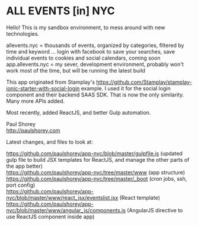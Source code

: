 # ALL EVENTS [in] NYC

Hello! This is my sandbox environment, to mess around with new technologies.

allevents.nyc = thousands of events, organized by categories, filtered by time and keyword ... login with facebook to save your searches, save individual events to cookies and social calendars, coming soon  
app.allevents.nyc = my sever, development environment, probably won't work most of the time, but will be running the latest build

This app originated from Stamplay's https://github.com/Stamplay/stamplay-ionic-starter-with-social-login example. I used it for the social login component and their backend SAAS SDK. That is now the only similarity. Many more APIs added.

Most recently, added ReactJS, and better Gulp automation.

Paul Shorey  
http://paulshorey.com

  
  
   
Latest changes, and files to look at:  

https://github.com/paulshorey/app-nyc/blob/master/gulpfile.js (updated gulp file to build JSX templates for ReactJS, and manage the other parts of the app better)  
https://github.com/paulshorey/app-nyc/tree/master/www (app structure)  
https://github.com/paulshorey/app-nyc/tree/master/_boot (cron jobs, ssh, port config)  
https://github.com/paulshorey/app-nyc/blob/master/www/react_jsx/eventslist.jsx (React template)  
https://github.com/paulshorey/app-nyc/blob/master/www/angular_js/components.js  (AngularJS directive to use ReactJS component inside app)  